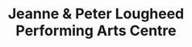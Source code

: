 ---
title: "Jeanne & Peter Lougheed Performing Arts Centre"
url: /camrose/jeanne-und-peter-lougheed-performing-arts-centre/
shop: Tickets
---